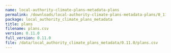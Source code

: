 ```yaml
---
name: local-authority-climate-plans-metadata-plans
permalink: /downloads/local-authority-climate-plans-metadata-plans/0_11_0
package: local_authority_climate_plans_metadata
title: plans
filename: plans.csv
version: 0.11.0
full_version: 0.11.0
file: /data/local_authority_climate_plans_metadata/0.11.0/plans.csv
---
```

